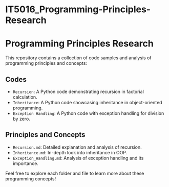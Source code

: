 # IT5016_Programming-Principles-Research

# Programming Principles Research

This repository contains a collection of code samples and analysis of programming principles and concepts:

## Codes
- `Recursion`: A Python code demonstrating recursion in factorial calculation.
- `Inheritance`: A Python code showcasing inheritance in object-oriented programming.
- `Exception Handling`: A Python code with exception handling for division by zero.

## Principles and Concepts
- `Recursion.md`: Detailed explanation and analysis of recursion.
- `Inheritance.md`: In-depth look into inheritance in OOP.
- `Exception_Handling.md`: Analysis of exception handling and its importance.

Feel free to explore each folder and file to learn more about these programming concepts!

